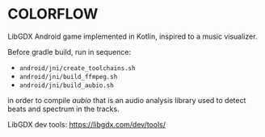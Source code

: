 # COLORFLOW
LibGDX Android game implemented in Kotlin, inspired to a music visualizer.

Before gradle build, run in sequence:
 - `android/jni/create_toolchains.sh`
 - `android/jni/build_ffmpeg.sh`
 - `android/jni/build_aubio.sh`

in order to compile *aubio* that is an audio analysis library used to detect beats and spectrum in the tracks.

LibGDX dev tools: https://libgdx.com/dev/tools/